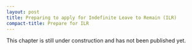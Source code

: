 ```yaml
---
layout: post
title: Preparing to apply for Indefinite Leave to Remain (ILR)
compact-title: Prepare for ILR
---
```


This chapter is still under construction and has not been published yet.
